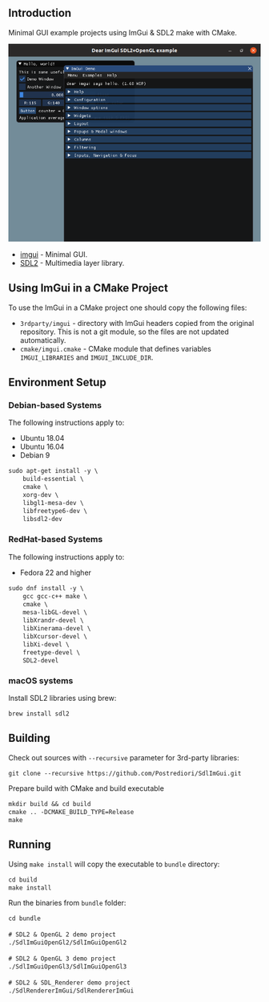 ## Introduction

Minimal GUI example projects using ImGui & SDL2 make with CMake.

![ImGui Example Screenshot](images/sdlimgui.png)

* [imgui](https://github.com/ocornut/imgui) - Minimal GUI.
* [SDL2](https://www.libsdl.org/) - Multimedia layer library.

## Using ImGui in a CMake Project 

To use the ImGui in a CMake project one should copy the following files:

* `3rdparty/imgui` - directory with ImGui headers copied from the original repository. This is not a git module, so the files are not updated automatically.
* `cmake/imgui.cmake` - CMake module that defines variables `IMGUI_LIBRARIES` and `IMGUI_INCLUDE_DIR`.

## Environment Setup

### Debian-based Systems

The following instructions apply to:

* Ubuntu 18.04
* Ubuntu 16.04
* Debian 9

```
sudo apt-get install -y \
    build-essential \
    cmake \
    xorg-dev \
    libgl1-mesa-dev \
    libfreetype6-dev \
    libsdl2-dev
```

### RedHat-based Systems

The following instructions apply to:

* Fedora 22 and higher

```
sudo dnf install -y \
    gcc gcc-c++ make \
    cmake \
    mesa-libGL-devel \
    libXrandr-devel \
    libXinerama-devel \
    libXcursor-devel \
    libXi-devel \
    freetype-devel \
    SDL2-devel
```

### macOS systems

Install SDL2 libraries using brew:

```
brew install sdl2
```

## Building

Check out sources with `--recursive` parameter for 3rd-party libraries:

```
git clone --recursive https://github.com/Postrediori/SdlImGui.git
```

Prepare build with CMake and build executable

```
mkdir build && cd build
cmake .. -DCMAKE_BUILD_TYPE=Release
make
```

## Running

Using `make install` will copy the executable to `bundle` directory:

```
cd build
make install
```

Run the binaries from `bundle` folder:

```
cd bundle

# SDL2 & OpenGL 2 demo project
./SdlImGuiOpenGl2/SdlImGuiOpenGl2

# SDL2 & OpenGL 3 demo project
./SdlImGuiOpenGl3/SdlImGuiOpenGl3

# SDL2 & SDL_Renderer demo project
./SdlRendererImGui/SdlRendererImGui
```
